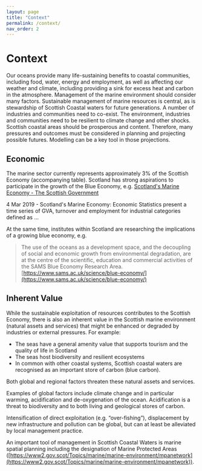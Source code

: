 ```yaml
---
layout: page
title: "Context"
permalink: /context/
nav_order: 2
---
```


# Context

Our oceans provide many life-sustaining benefits to coastal communities, including food, water, energy and employment, as well as affecting our weather and climate, including providing a sink for excess heat and carbon in the atmosphere. Management of the marine environment should consider many factors. Sustainable management of marine resources is central, as is stewardship of Scottish Coastal waters for future generations. A number of industries and communities need to co-exist. The environment, industries and communities need to be resilient to climate change and other shocks. Scottish coastal areas should be prosperous and content. Therefore, many pressures and outcomes must be considered in planning and projecting possible futures. Modelling can be a key tool in those projections.

## Economic

The marine sector currently represents approximately 3% of the Scottish Economy (accompanying table). Scotland has strong aspirations to participate in the growth of the Blue Economy, e.g. [Scotland's Marine Economy - The Scottish Government](https://www.gov.scot/binaries/content/documents/govscot/publications/statistics/2020/10/scotlands-marine-economic-statistics-20182/documents/topic-sheet-number-99-v7/topic-sheet-number-99-v7/govscot%3Adocument/topic-sheet-number-99-v7.pdf)

4 Mar 2019 - Scotland's Marine Economy: Economic Statistics present a time series of GVA, turnover and employment for industrial categories defined as ...
 
At the same time, institutes within Scotland are researching the implications of a growing blue economy, e.g.
> The use of the oceans as a development space, and the decoupling of social and economic growth from environmental degradation, are at the centre of the scientific, education and commercial activities of the SAMS Blue Economy Research Area. [https://www.sams.ac.uk/science/blue-economy/](https://www.sams.ac.uk/science/blue-economy/)
 
## Inherent Value
 
While the sustainable exploitation of resources contributes to the Scottish Economy, there is also an inherent value in the Scottish marine environment (natural assets and services) that might be enhanced or degraded by industries or external pressures. For example:
 
- The seas have a general amenity value that supports tourism and the quality of life in Scotland
- The seas host biodiversity and resilient ecosystems
- In common with other coastal systems, Scottish coastal waters are recognised as an important store of carbon (blue carbon).
 
Both global and regional factors threaten these natural assets and services.
 
Examples of global factors include climate change and in particular warming, acidification and de-oxygenation of the ocean. Acidification is a threat to biodiversity and to both living and geological stores of carbon.
 
Intensification of direct exploitation (e.g. “over-fishing”), displacement by new infrastructure and pollution can be global, but can at least be alleviated by local management practice.
 
An important tool of management in Scottish Coastal Waters is marine spatial planning including the designation of Marine Protected Areas ([https://www2.gov.scot/Topics/marine/marine-environment/mpanetwork](https://www2.gov.scot/Topics/marine/marine-environment/mpanetwork)).


<!-- 
Spatial zoning in a fluid medium inevitably raises question about currents and dispersion and thus the connectivity of different sea areas. In this area hydrodynamic and related models and data are a key tool.

Enabling the stewardship of Scottish Coastal waters with respect to co-existence, resilience, prosperity and contentment.

Sustainable utilisation and management of marine resources.

Providing a sound basis for decision making
		 	 	 	
Enhance collaboration with efficient sharing of data and model output

A coherent package wrt technology and roadmap

Indicative timelines and resource implications to 2030
-->
